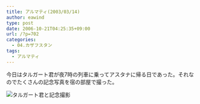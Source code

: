 ```yaml
---
title: アルマティ(2003/03/14)
author: eawind
type: post
date: 2006-10-21T04:25:35+09:00
url: /?p=702
categories:
  - 04.カザフスタン
tags:
  - アルマティ
---
```

今日はタルガート君が夜7時の列車に乗ってアスタナに帰る日であった。それなのでたくさんの記念写真を宿の部屋で撮った。

![タルガート君と記念撮影](/img/wp/2006/10/200303141632421.jpg)
